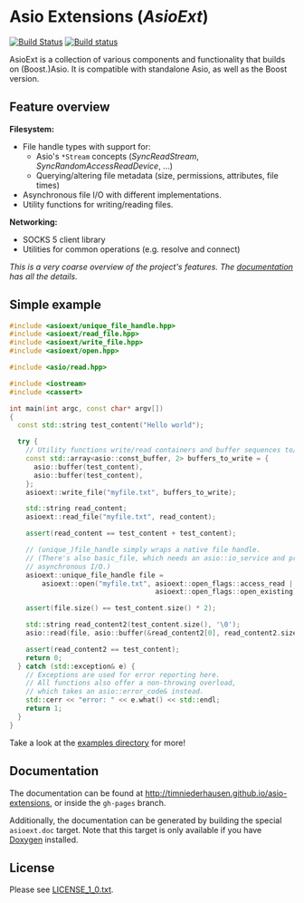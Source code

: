 # Asio Extensions (_AsioExt_)

[![Build Status](https://travis-ci.com/timniederhausen/asio-extensions.svg?branch=master)](https://travis-ci.com/timniederhausen/asio-extensions)
[![Build status](https://ci.appveyor.com/api/projects/status/696yog08f0fbpck0/branch/master?svg=true)](https://ci.appveyor.com/project/timniederhausen/asio-extensions/branch/master)

AsioExt is a collection of various components and functionality that builds on (Boost.)Asio.
It is compatible with standalone Asio, as well as the Boost version.

## Feature overview

**Filesystem:**

* File handle types with support for:
  * Asio's `*Stream` concepts (*SyncReadStream*, *SyncRandomAccessReadDevice*, ...)
  * Querying/altering file metadata (size, permissions, attributes, file times)
* Asynchronous file I/O with different implementations.
* Utility functions for writing/reading files.

**Networking:**

* SOCKS 5 client library
* Utilities for common operations (e.g. resolve and connect)

*This is a very coarse overview of the project's features.
The [documentation](http://timniederhausen.github.io/asio-extensions) has all the details.*

## Simple example

```cpp
#include <asioext/unique_file_handle.hpp>
#include <asioext/read_file.hpp>
#include <asioext/write_file.hpp>
#include <asioext/open.hpp>

#include <asio/read.hpp>

#include <iostream>
#include <cassert>

int main(int argc, const char* argv[])
{
  const std::string test_content("Hello world");

  try {
    // Utility functions write/read containers and buffer sequences to/from files.
    const std::array<asio::const_buffer, 2> buffers_to_write = {
      asio::buffer(test_content),
      asio::buffer(test_content),
    };
    asioext::write_file("myfile.txt", buffers_to_write);

    std::string read_content;
    asioext::read_file("myfile.txt", read_content);

    assert(read_content == test_content + test_content);

    // (unique_)file_handle simply wraps a native file handle.
    // (There's also basic_file, which needs an asio::io_service and provides
    // asynchronous I/O.)
    asioext::unique_file_handle file =
        asioext::open("myfile.txt", asioext::open_flags::access_read |
                                    asioext::open_flags::open_existing);

    assert(file.size() == test_content.size() * 2);

    std::string read_content2(test_content.size(), '\0');
    asio::read(file, asio::buffer(&read_content2[0], read_content2.size()));

    assert(read_content2 == test_content);
    return 0;
  } catch (std::exception& e) {
    // Exceptions are used for error reporting here.
    // All functions also offer a non-throwing overload,
    // which takes an asio::error_code& instead.
    std::cerr << "error: " << e.what() << std::endl;
    return 1;
  }
}
```

Take a look at the [examples directory](example) for more!

## Documentation

The documentation can be found at http://timniederhausen.github.io/asio-extensions,
or inside the `gh-pages` branch.

Additionally, the documentation can be generated by building the special
`asioext.doc` target. Note that this target is only available if you have
[Doxygen](http://www.stack.nl/~dimitri/doxygen/) installed.

## License

Please see [LICENSE_1_0.txt](LICENSE_1_0.txt).
